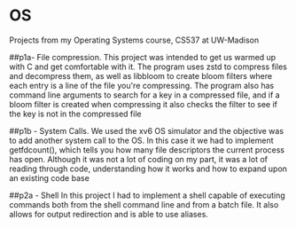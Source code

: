 # OS
Projects from my Operating Systems course, CS537 at UW-Madison

##p1a- File compression. 
This project was intended to get us warmed up with C and get comfortable with it. The program uses zstd to compress files and decompress them, as well as libbloom to create bloom filters where each entry is a line of the file you're compressing. The program also has command line arguments to search for a key in a compressed file, and if a bloom filter is created when compressing it also checks the filter to see if the key is not in the compressed file

##p1b - System Calls. 
We used the xv6 OS simulator and the objective was to add another system call to the OS. In this case it we had to implement getfdcount(), which tells you how many file descriptors the current process has open. Although it was not a lot of coding on my part, it was a lot of reading through code, understanding how it works and how to expand upon an existing code base

##p2a - Shell
In this project I had to implement a shell capable of executing commands both from the shell command line and from a batch file. It also allows for output redirection and is able to use aliases.
